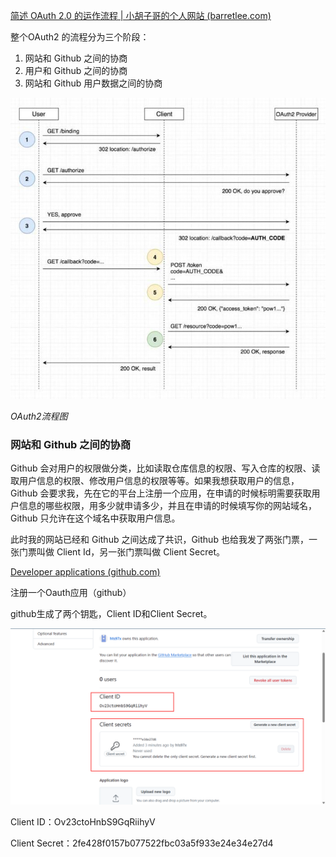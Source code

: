 [简述 OAuth 2.0 的运作流程 | 小胡子哥的个人网站 (barretlee.com)](https://www.barretlee.com/blog/2016/01/10/oauth2-introduce/)

整个OAuth2 的流程分为三个阶段：

1. 网站和 Github 之间的协商
2. 用户和 Github 之间的协商
3. 网站和 Github 用户数据之间的协商

![img](https://raw.githubusercontent.com/h1s97x/picture/main/Doc/aHR0cHM6Ly9pbWcubWVpd2VuLmNvbS5jbi9pMTcwODkxMS8zNTBlODg5ZDQxYTc0YmM1LmpwZWc)

*OAuth2流程图*





### 网站和 Github 之间的协商

Github 会对用户的权限做分类，比如读取仓库信息的权限、写入仓库的权限、读取用户信息的权限、修改用户信息的权限等等。如果我想获取用户的信息，Github 会要求我，先在它的平台上注册一个应用，在申请的时候标明需要获取用户信息的哪些权限，用多少就申请多少，并且在申请的时候填写你的网站域名，Github 只允许在这个域名中获取用户信息。

此时我的网站已经和 Github 之间达成了共识，Github 也给我发了两张门票，一张门票叫做 Client Id，另一张门票叫做 Client Secret。



[Developer applications (github.com)](https://github.com/settings/developers)

注册一个Oauth应用（github）

github生成了两个钥匙，Client ID和Client Secret。

![image-20240627171946523](https://raw.githubusercontent.com/h1s97x/picture/main/Doc/image-20240627171946523.png)

Client ID：Ov23ctoHnbS9GqRiihyV

Client Secret：2fe428f0157b077522fbc03a5f933e24e34e27d4